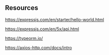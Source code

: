 ## Resources

https://expressjs.com/en/starter/hello-world.html

https://expressjs.com/en/5x/api.html

https://typeorm.io/

https://axios-http.com/docs/intro